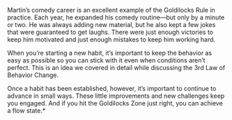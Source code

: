 Martin’s comedy career is an excellent example of the Goldilocks
Rule in practice. Each year, he expanded his comedy routine—but only
by a minute or two. He was always adding new material, but he also
kept a few jokes that were guaranteed to get laughs. There were just
enough victories to keep him motivated and just enough mistakes to
keep him working hard.

When you’re starting a new habit, it’s important to keep the
behavior as easy as possible so you can stick with it even when
conditions aren’t perfect. This is an idea we covered in detail while
discussing the 3rd Law of Behavior Change.

Once a habit has been established, however, it’s important to
continue to advance in small ways. These little improvements and new
challenges keep you engaged. And if you hit the Goldilocks Zone just
right, you can achieve a flow state.*